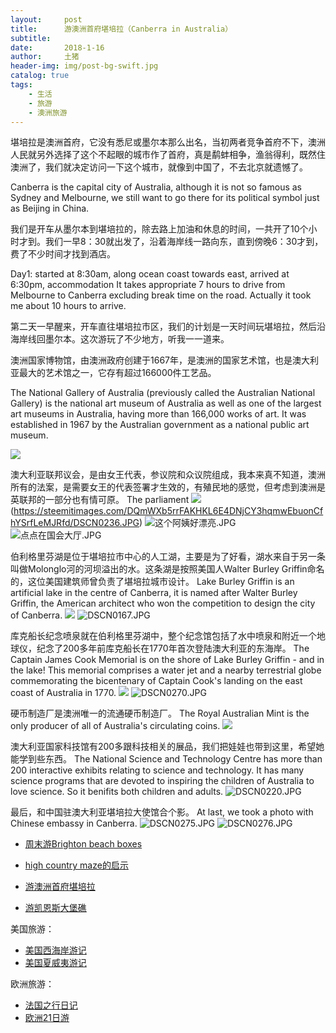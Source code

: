 ```yaml
---
layout:     post
title:      游澳洲首府堪培拉（Canberra in Australia）
subtitle:   
date:       2018-1-16
author:     土猪
header-img: img/post-bg-swift.jpg
catalog: true
tags:
    - 生活
    - 旅游
    - 澳洲旅游
---
```


堪培拉是澳洲首府，它没有悉尼或墨尔本那么出名，当初两者竞争首府不下，澳洲人民就另外选择了这个不起眼的城市作了首府，真是鹬蚌相争，渔翁得利，既然住澳洲了，我们就决定访问一下这个城市，就像到中国了，不去北京就遗憾了。

Canberra is the capital city of Australia, although it is not so famous as Sydney and Melbourne, we still want to go there for its political symbol just as Beijing in China.


我们是开车从墨尔本到堪培拉的，除去路上加油和休息的时间，一共开了10个小时才到。我们一早8：30就出发了，沿着海岸线一路向东，直到傍晚6：30才到，费了不少时间才找到酒店。

Day1: started at 8:30am, along ocean coast towards east, arrived at 6:30pm, accommodation
It takes appropriate 7 hours to drive from Melbourne to Canberra excluding break time on the road. Actually it took me about 10 hours to arrive.


第二天一早醒来，开车直往堪培拉市区，我们的计划是一天时间玩堪培拉，然后沿海岸线回墨尔本。这次游玩了不少地方，听我一一道来。

澳洲国家博物馆，由澳洲政府创建于1667年，是澳洲的国家艺术馆，也是澳大利亚最大的艺术馆之一，它存有超过166000件工艺品。


The National Gallery of Australia (previously called the Australian National Gallery) is the national art museum of Australia as well as one of the largest art museums in Australia, having more than 166,000 works of art. It was established in 1967 by the Australian government as a national public art museum.

![](https://steemitimages.com/DQmYnxKfNnqJDtZsVjcvXCvgLcQ7L7U9yfvB6KL82cEgG6B/image.png)

澳大利亚联邦议会，是由女王代表，参议院和众议院组成，我本来真不知道，澳洲所有的法案，是需要女王的代表签署才生效的，有殖民地的感觉，但考虑到澳洲是英联邦的一部分也有情可原。
The parliament
![](https://steemitimages.com/DQmYvUrw2uwzfpYHCNshBCsCYzAMaCEUyLXXjGgw7mGcaeX/image.png)
(https://steemitimages.com/DQmWXb5rrFAKHKL6E4DNjCY3hqmwEbuonCfhYSrfLeMJRfd/DSCN0236.JPG)
![这个阿姨好漂亮.JPG](https://steemitimages.com/DQmZ1GMH6vrFYxTGnomX1vjqh3poKKTs9fx2SU5rajbgUge/%E8%BF%99%E4%B8%AA%E9%98%BF%E5%A7%A8%E5%A5%BD%E6%BC%82%E4%BA%AE.JPG)
![点点在国会大厅.JPG](https://steemitimages.com/DQmP367FapoXJgLmm1VoASDC8RhoWrALo2py5D1tuXJrR6F/%E7%82%B9%E7%82%B9%E5%9C%A8%E5%9B%BD%E4%BC%9A%E5%A4%A7%E5%8E%85.JPG)


伯利格里芬湖是位于堪培拉市中心的人工湖，主要是为了好看，湖水来自于另一条叫做Molonglo河的河坝溢出的水。这条湖是按照美国人Walter Burley Griffin命名的，这位美国建筑师曾负责了堪培拉城市设计。
Lake Burley Griffin is an artificial lake in the centre of Canberra, it is named after Walter Burley Griffin, the American architect who won the competition to design the city of Canberra.
![](https://steemitimages.com/DQmXRUiTu4pFgdo1pTMuxFfpRAVrtaacDTo54N1TbWGuDeh/image.png)
![DSCN0167.JPG](https://steemitimages.com/DQmdoZ3JDVwV7yGbcqUsGcXtu1qyTyJJmd5Y9SRJiMULf5D/DSCN0167.JPG)



库克船长纪念喷泉就在伯利格里芬湖中，整个纪念馆包括了水中喷泉和附近一个地球仪，纪念了200多年前库克船长在1770年首次登陆澳大利亚的东海岸。
The Captain James Cook Memorial is on the shore of Lake Burley Griffin - and in the lake!  This memorial comprises a water jet and a nearby terrestrial globe commemorating the bicentenary of Captain Cook's landing on the east coast of Australia in 1770.
![](https://steemitimages.com/DQmXxLvXSD68tqyPnexFzt5y91QNWWArkSmDv8D7aVvmMBh/image.png)
![DSCN0270.JPG](https://steemitimages.com/DQmcQizyDTEJ7JEcdokMEhrqsFsBN4E4R9s2pcTRq8QVtEy/DSCN0270.JPG)




硬币制造厂是澳洲唯一的流通硬币制造厂。
The Royal Australian Mint is the only producer of all of Australia's circulating coins.
![](https://steemitimages.com/DQmSAEJAi6poZzHXVurWixtaK9Giv7hXKNfukFY34mAdfFY/image.png)


澳大利亚国家科技馆有200多跟科技相关的展品，我们把娃娃也带到这里，希望她能学到些东西。
The National Science and Technology Centre has more than 200 interactive exhibits relating to science and technology. It has many science programs that are devoted to inspiring the children of Australia to love science. So it benifits both children and adults.
![DSCN0220.JPG](https://steemitimages.com/DQmTW2Xd8Pfu8hJNZPzojLrJpR2Y41LFQyLVsbRc9pTprmw/DSCN0220.JPG)




最后，和中国驻澳大利亚堪培拉大使馆合个影。
At last, we took a photo with Chinese embassy in Canberra.
![DSCN0275.JPG](https://steemitimages.com/DQmXmRTh85SScUriDTRmwMfeGDFRRSbPEfiA2tEkU8TgcoG/DSCN0275.JPG)
![DSCN0276.JPG](https://steemitimages.com/DQmQKWhZFSLXf7BgPFBhhAjsgG4vCbm3PGDH2kRoR9scgA2/DSCN0276.JPG)



- [周末游Brighton beach boxes](http://livinginau.life/2018/10/11/%E5%91%A8%E6%9C%AB%E6%B8%B8Brighton-beach-boxes/)
- 
  [high country maze的启示](http://livinginau.life/2018/02/16/high-country-maze%E7%9A%84%E5%90%AF%E7%A4%BA/)

- 
  [游澳洲首府堪培拉](http://livinginau.life/2018/01/16/%E6%B8%B8%E6%BE%B3%E6%B4%B2%E9%A6%96%E5%BA%9C%E5%A0%AA%E5%9F%B9%E6%8B%89/)

- [游凯恩斯大堡礁](http://livinginau.life/2018/01/10/%E6%B8%B8%E5%87%AF%E6%81%A9%E6%96%AF%E5%A4%A7%E5%A0%A1%E7%A4%81/)


美国旅游：

- [美国西海岸游记](http://livinginau.life/2017/10/11/%E7%BE%8E%E5%9B%BD%E8%A5%BF%E6%B5%B7%E5%B2%B8%E6%B8%B8%E8%AE%B0/)
- [美国夏威夷游记](http://livinginau.life/2020/01/31/%E7%BE%8E%E5%9B%BD%E5%A4%8F%E5%A8%81%E5%A4%B7%E6%B8%B8%E8%AE%B0/)

欧洲旅游：

- [法国之行日记](http://livinginau.life/2005/04/23/%E6%B3%95%E5%9B%BD%E4%B9%8B%E6%B8%B8/)
- [欧洲21日游](http://livinginau.life/2019/02/22/%E6%AC%A7%E6%B4%B221%E6%97%A5%E6%B8%B8%E5%87%86%E5%A4%87%E7%AF%87/)

